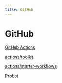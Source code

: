 ```yaml
---
title: GitHub
---
```


# GitHub

[GitHub Actions](https://docs.github.com/en/free-pro-team@latest/actions)

[actions/toolkit](https://github.com/actions/toolkit)

[actions/starter-workflows](https://github.com/actions/starter-workflows)

[Probot](https://probot.github.io/)

